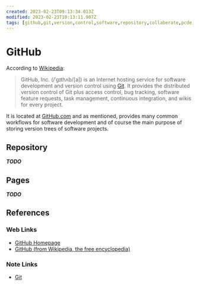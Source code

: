 ```yaml
---
created: 2023-02-23T09:13:34.013Z
modified: 2023-02-23T10:13:11.907Z
tags: [github,git,version,control,software,repository,collaberate,pcde,module9]
---
```

# GitHub

According to [Wikipedia][github-wiki]:

>GitHub, Inc. (/ˈɡɪthʌb/[a]) is an Internet hosting service for
>software development and version control using [Git][git-zk].
>It provides the distributed version control of Git plus access control,
>bug tracking, software feature requests,
>task management, continuous integration, and wikis for every project.

It is located at [GitHub.com][github-homepage] and as mentioned,
provides many common workflows for software development and of course
the main purpose of storing version trees of software projects.

## Repository

***TODO***

## Pages

***TODO***

## References

### Web Links

* [GitHub Homepage][github-homepage]
* [GitHub (from Wikipedia, the free encyclopedia)][github-wiki]

<!-- Hidden References -->
[github-homepage]: https://github.com "GitHub Homepage"
[github-wiki]: https://en.wikipedia.org/wiki/GitHub "GitHub (from Wikipedia, the free encyclopedia)"

### Note Links

* [Git][git-zk]

<!-- Hidden References -->
[git-zk]: ./git.md "Git"
